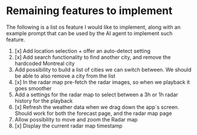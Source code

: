# Remaining features to implement
The following is a list os feature I would like to implement, along with an example prompt that can be used by the AI agent to implement such feature.

1. [x] Add location selection + offer an auto-detect setting
2. [x] Add search functionality to find another city, and remove the hardcoded Montreal city
3. Add possibility to build a list of cities we can switch between. We should be able to also remove a city from the list
4. [x] In the radar map pre-fetch the radar images, so when we playback it goes smoother
5. Add a settings for the radar map to select between a 3h or 1h radar history for the playback
6. [x] Refresh the weather data when we drag down the app`s screen. Should work for both the forecast page, and the radar map page
7. Allow possibility to move and zoom the Radar map
8. [x] Display the current radar map timestamp
